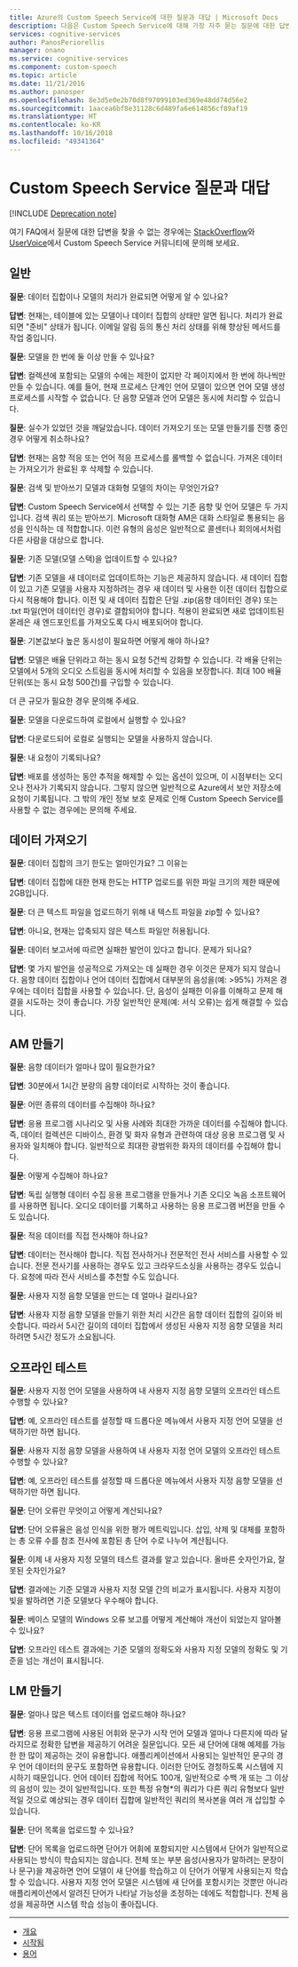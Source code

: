 ```yaml
---
title: Azure의 Custom Speech Service에 대한 질문과 대답 | Microsoft Docs
description: 다음은 Custom Speech Service에 대해 가장 자주 묻는 질문에 대한 답변입니다.
services: cognitive-services
author: PanosPeriorellis
manager: onano
ms.service: cognitive-services
ms.component: custom-speech
ms.topic: article
ms.date: 11/21/2016
ms.author: panosper
ms.openlocfilehash: 8e3d5e0e2b70d8f97099103ed369e48dd74d56e2
ms.sourcegitcommit: 1aacea6bf8e31128c6d489fa6e614856cf89af19
ms.translationtype: HT
ms.contentlocale: ko-KR
ms.lasthandoff: 10/16/2018
ms.locfileid: "49341364"
---
```

# <a name="custom-speech-service-frequently-asked-questions"></a>Custom Speech Service 질문과 대답

[!INCLUDE [Deprecation note](../../../includes/cognitive-services-custom-speech-deprecation-note.md)] 

여기 FAQ에서 질문에 대한 답변을 찾을 수 없는 경우에는 [StackOverflow](https://stackoverflow.com/questions/tagged/project-oxford+or+microsoft-cognitive)와 [UserVoice](https://cognitive.uservoice.com/)에서 Custom Speech Service 커뮤니티에 문의해 보세요.

## <a name="general"></a>일반

**질문**: 데이터 집합이나 모델의 처리가 완료되면 어떻게 알 수 있나요?

**답변**: 현재는, 테이블에 있는 모델이나 데이터 집합의 상태만 알면 됩니다.
처리가 완료되면 "준비" 상태가 됩니다.
이메일 알림 등의 통신 처리 상태를 위해 향상된 메서드를 작업 중입니다.

**질문**: 모델을 한 번에 둘 이상 만들 수 있나요?

**답변**: 컬렉션에 포함되는 모델의 수에는 제한이 없지만 각 페이지에서 한 번에 하나씩만 만들 수 있습니다.
예를 들어, 현재 프로세스 단계인 언어 모델이 있으면 언어 모델 생성 프로세스를 시작할 수 없습니다.
단 음향 모델과 언어 모델은 동시에 처리할 수 있습니다. 

**질문**: 실수가 있었던 것을 깨달았습니다. 데이터 가져오기 또는 모델 만들기를 진행 중인 경우 어떻게 취소하나요? 

**답변**: 현재는 음향 적응 또는 언어 적응 프로세스를 롤백할 수 없습니다.
가져온 데이터는 가져오기가 완료된 후 삭제할 수 있습니다.

**질문**: 검색 및 받아쓰기 모델과 대화형 모델의 차이는 무엇인가요?

**답변**: Custom Speech Service에서 선택할 수 있는 기준 음향 및 언어 모델은 두 가지입니다.
검색 쿼리 또는 받아쓰기. Microsoft 대화형 AM은 대화 스타일로 통용되는 음성을 인식하는 데 적합합니다.
이런 유형의 음성은 일반적으로 콜센터나 회의에서처럼 다른 사람을 대상으로 합니다.

**질문**: 기존 모델(모델 스택)을 업데이트할 수 있나요?

**답변**: 기존 모델을 새 데이터로 업데이트하는 기능은 제공하지 않습니다.
새 데이터 집합이 있고 기존 모델을 사용자 지정하려는 경우 새 데이터 및 사용한 이전 데이터 집합으로 다시 적용해야 합니다.
이전 및 새 데이터 집합은 단일 .zip(음향 데이터인 경우) 또는 .txt 파일(언어 데이터인 경우)로 결합되어야 합니다. 적용이 완료되면 새로 업데이트된 몯레은 새 엔드포인트를 가져오도록 다시 배포되어야 합니다.

**질문**: 기본값보다 높은 동시성이 필요하면 어떻게 해야 하나요? 

**답변**: 모델은 배율 단위라고 하는 동시 요청 5건씩 강화할 수 있습니다. 각 배율 단위는 모델에서 5개의 오디오 스트림을 동시에 처리할 수 있음을 보장합니다. 최대 100 배율 단위(또는 동시 요청 500건)를 구입할 수 있습니다.

더 큰 규모가 필요한 경우 문의해 주세요.

**질문**: 모델을 다운로드하여 로컬에서 실행할 수 있나요?

**답변**: 다운로드되어 로컬로 실행되는 모델을 사용하지 않습니다.

**질문**: 내 요청이 기록되나요?

**답변**: 배포를 생성하는 동안 추적을 해제할 수 있는 옵션이 있으며, 이 시점부터는 오디오나 전사가 기록되지 않습니다. 그렇지 않으면 일반적으로 Azure에서 보안 저장소에 요청이 기록됩니다. 그 밖의 개인 정보 보호 문제로 인해 Custom Speech Service를 사용할 수 없는 경우에는 문의해 주세요.

## <a name="importing-data"></a>데이터 가져오기

**질문**: 데이터 집합의 크기 한도는 얼마인가요? 그 이유는 

**답변**: 데이터 집합에 대한 현재 한도는 HTTP 업로드를 위한 파일 크기의 제한 때문에 2GB입니다. 

**질문**: 더 큰 텍스트 파일을 업로드하기 위해 내 텍스트 파일을 zip할 수 있나요? 

**답변**: 아니요, 현재는 압축되지 않은 텍스트 파일만 허용됩니다.

**질문**: 데이터 보고서에 따르면 실패한 발언이 있다고 합니다. 문제가 되나요?

**답변**: 몇 가지 발언을 성공적으로 가져오는 데 실패한 경우 이것은 문제가 되지 않습니다.
음향 데이터 집합이나 언어 데이터 집합에서 대부분의 음성을(예: >95%) 가져온 경우에는 데이터 집합을 사용할 수 있습니다. 단, 음성이 실패한 이유를 이해하고 문제 해결을 시도하는 것이 좋습니다.
가장 일반적인 문제(예: 서식 오류)는 쉽게 해결할 수 있습니다. 

## <a name="creating-am"></a>AM 만들기

**질문**: 음향 데이터가 얼마나 많이 필요한가요?

**답변**: 30분에서 1시간 분량의 음향 데이터로 시작하는 것이 좋습니다.

**질문**: 어떤 종류의 데이터를 수집해야 하나요?

**답변**: 응용 프로그램 시나리오 및 사용 사례와 최대한 가까운 데이터를 수집해야 합니다.
즉, 데이터 컬렉션은 디바이스, 환경 및 화자 유형과 관련하여 대상 응용 프로그램 및 사용자와 일치해야 합니다. 일반적으로 최대한 광범위한 화자의 데이터를 수집해야 합니다. 

**질문**: 어떻게 수집해야 하나요? 

**답변**: 독립 실행형 데이터 수집 응용 프로그램을 만들거나 기존 오디오 녹음 소프트웨어를 사용하면 됩니다.
오디오 데이터를 기록하고 사용하는 응용 프로그램 버전을 만들 수도 있습니다. 

**질문**: 적응 데이터를 직접 전사해야 하나요? 

**답변**: 데이터는 전사해야 합니다. 직접 전사하거나 전문적인 전사 서비스를 사용할 수 있습니다. 전문 전사기를 사용하는 경우도 있고 크라우드소싱을 사용하는 경우도 있습니다. 요청에 따라 전사 서비스를 추천할 수도 있습니다.

**질문**: 사용자 지정 음향 모델을 만드는 데 얼마나 걸리나요?

**답변**: 사용자 지정 음향 모델을 만들기 위한 처리 시간은 음향 데이터 집합의 길이와 비슷합니다.
따라서 5시간 길이의 데이터 집합에서 생성된 사용자 지정 음향 모델을 처리하려면 5시간 정도가 소요됩니다. 

## <a name="offline-testing"></a>오프라인 테스트

**질문**: 사용자 지정 언어 모델을 사용하여 내 사용자 지정 음향 모델의 오프라인 테스트 수행할 수 있나요?

**답변**: 예, 오프라인 테스트를 설정할 때 드롭다운 메뉴에서 사용자 지정 언어 모델을 선택하기만 하면 됩니다.

**질문**: 사용자 지정 음향 모델을 사용하여 내 사용자 지정 언어 모델의 오프라인 테스트 수행할 수 있나요?

**답변**: 예, 오프라인 테스트를 설정할 때 드롭다운 메뉴에서 사용자 지정 음향 모델을 선택하기만 하면 됩니다.

**질문**: 단어 오류란 무엇이고 어떻게 계산되나요?

**답변**: 단어 오류율은 음성 인식을 위한 평가 메트릭입니다. 삽입, 삭제 및 대체를 포함하는 총 오류 수를 참조 전사에 포함된 총 단어 수로 나누어 계산됩니다.

**질문**: 이제 내 사용자 지정 모델의 테스트 결과를 알고 있습니다. 올바른 숫자인가요, 잘못된 숫자인가요?

**답변**: 결과에는 기준 모델과 사용자 지정 모델 간의 비교가 표시됩니다.
사용자 지정이 빛을 발하려면 기준 모델보다 우수해야 합니다.

**질문**: 베이스 모델의 Windows 오류 보고를 어떻게 계산해야 개선이 되었는지 알아볼 수 있나요? 

**답변**: 오프라인 테스트 결과에는 기준 모델의 정확도와 사용자 지정 모델의 정확도 및 기준을 넘는 개선이 표시됩니다.

## <a name="creating-lm"></a>LM 만들기

**질문**: 얼마나 많은 텍스트 데이터를 업로드해야 하나요?

**답변**: 응용 프로그램에 사용된 어휘와 문구가 시작 언어 모델과 얼마나 다른지에 따라 달라지므로 정확한 답변을 제공하기 어려운 질문입니다. 모든 새 단어에 대해 예제를 가능한 한 많이 제공하는 것이 유용합니다. 애플리케이션에서 사용되는 일반적인 문구의 경우 언어 데이터의 문구도 포함하면 유용합니다. 이러한 단어도 경청하도록 시스템에 지시하기 때문입니다.
언어 데이터 집합에 적어도 100개, 일반적으로 수백 개 또는 그 이상의 음성이 있는 것이 일반적입니다.
또한 특정 유형*의 쿼리가 다른 쿼리 유형보다 일반적일 것으로 예상되는 경우 데이터 집합에 일반적인 쿼리의 복사본을 여러 개 삽입할 수 있습니다.

**질문**: 단어 목록을 업로드할 수 있나요?

**답변**: 단어 목록을 업로드하면 단어가 어휘에 포함되지만 시스템에서 단어가 일반적으로 사용되는 방식이 학습되지는 않습니다.
전체 또는 부분 음성(사용자가 말하려는 문장이나 문구)을 제공하면 언어 모델이 새 단어를 학습하고 이 단어가 어떻게 사용되는지 학습할 수 있습니다. 사용자 지정 언어 모델은 시스템에 새 단어를 포함시키는 것뿐만 아니라 애플리케이션에서 알려진 단어가 나타날 가능성을 조정하는 데에도 적합합니다. 전체 음성을 제공하면 시스템 학습 성능이 좋아집니다. 

-----

 * [개요](cognitive-services-custom-speech-home.md)
 * [시작됨](cognitive-services-custom-speech-get-started.md)
 * [용어](cognitive-services-custom-speech-glossary.md)
